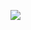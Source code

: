 ![](http://github-profile-summary-cards.vercel.app/api/cards/profile-details?username=enricava&theme=transparent)
